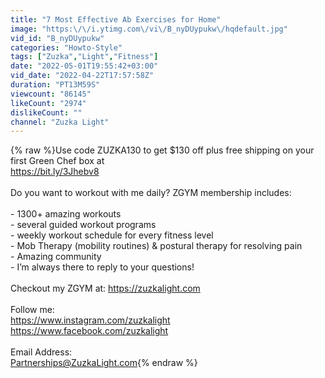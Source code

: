 ```yaml
---
title: "7 Most Effective Ab Exercises for Home"
image: "https:\/\/i.ytimg.com\/vi\/B_nyDUypukw\/hqdefault.jpg"
vid_id: "B_nyDUypukw"
categories: "Howto-Style"
tags: ["Zuzka","Light","Fitness"]
date: "2022-05-01T19:55:42+03:00"
vid_date: "2022-04-22T17:57:58Z"
duration: "PT13M59S"
viewcount: "86145"
likeCount: "2974"
dislikeCount: ""
channel: "Zuzka Light"
---
```

{% raw %}Use code ZUZKA130 to get $130 off plus free shipping on your first Green Chef box at <br /><a rel="nofollow" target="blank" href="https://bit.ly/3Jhebv8">https://bit.ly/3Jhebv8</a><br /><br />Do you want to workout with me daily?  ZGYM membership includes:<br /><br />- 1300+ amazing workouts<br />- several guided workout programs<br />- weekly workout schedule for every fitness level<br />- Mob Therapy (mobility routines) &amp; postural therapy for resolving pain<br />- Amazing community<br />- I’m always there to reply to your questions! <br /><br />Checkout my ZGYM at: <a rel="nofollow" target="blank" href="https://zuzkalight.com">https://zuzkalight.com</a><br /><br />Follow me:<br /><a rel="nofollow" target="blank" href="https://www.instagram.com/zuzkalight">https://www.instagram.com/zuzkalight</a><br /><a rel="nofollow" target="blank" href="https://www.facebook.com/zuzkalight">https://www.facebook.com/zuzkalight</a><br /><br />Email Address:<br />Partnerships@ZuzkaLight.com{% endraw %}
